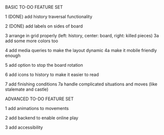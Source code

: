 BASIC TO-DO FEATURE SET

1 (DONE) add history traversal functionality

2 (DONE) add labels on sides of board

3 arrange in grid properly (left: history, center: board, right: killed pieces)
3a add some more colors too

4 add media queries to make the layout dynamic
4a make it mobile friendly enough

5 add option to stop the board rotation

6 add icons to history to make it easier to read

7 add finishing conditions
7a handle complicated situations and moves (like stalemate and castle)

ADVANCED TO-DO FEATURE SET

1 add animations to movements

2 add backend to enable online play

3 add accessibility
